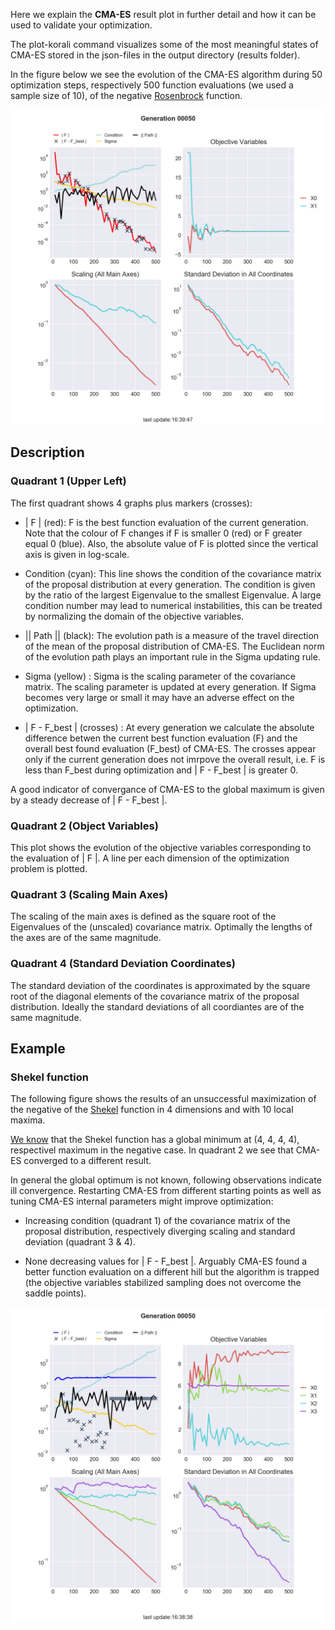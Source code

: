 
Here we explain the **CMA-ES** result plot in further detail and how it can be
used to validate your optimization.

The plot-korali command visualizes some of the most meaningful states of CMA-ES 
stored in the json-files in the output directory (results folder).

In the figure below we see the evolution of the CMA-ES algorithm during 50
optimization steps, respectively 500 function evaluations (we used a sample size
of 10), of the negative [Rosenbrock](https://en.wikipedia.org/wiki/Rosenbrock_function) function.

![figure](rosenbrock_optimization_result.png)

## Description

### Quadrant 1 (Upper Left)

The first quadrant shows 4 graphs plus markers (crosses):
    
* | F | (red): F is the best function evaluation of the current generation.
      Note that the colour of F changes if F is smaller 0 (red) or F greater 
	  equal 0 (blue). Also, the absolute value of F is plotted since the vertical 
      axis is given in log-scale.

* Condition (cyan): This line shows the condition of the covariance matrix 
	  of the proposal distribution at every generation. The condition is given 
	  by the ratio of the largest Eigenvalue to the smallest Eigenvalue. A 
	  large condition number may lead to numerical instabilities, this can be 
	  treated by normalizing the domain of the objective variables.

* || Path || (black):  The evolution path is a measure of the travel
      direction of the mean of the proposal distribution of CMA-ES. The
      Euclidean norm of the evolution path plays an important rule in the Sigma
      updating rule.

* Sigma (yellow) : Sigma is the scaling parameter of the covariance matrix.
      The scaling parameter is updated at every generation. If Sigma becomes 
	  very large or small it may have an adverse effect on the optimization.

* | F - F_best | (crosses) : At every generation we calculate the absolute
      difference betwen the current best function evaluation (F) and the overall
      best found evaluation (F_best) of CMA-ES. The crosses appear only if the 
      current generation does not imrpove the overall result, i.e. F is less 
      than F_best during optimization and | F - F_best | is greater 0.

A good indicator of convergance of CMA-ES to the global maximum is given by a steady decrease of | F - F_best |.


### Quadrant 2 (Object Variables)

This plot shows the evolution of the objective variables corresponding to the
evaluation of | F |. A line per each dimension of the optimization problem is
plotted.



### Quadrant 3 (Scaling Main Axes)

The scaling of the main axes is defined as the square root of the Eigenvalues of 
the (unscaled) covariance matrix.
Optimally the lengths of the axes are of the same magnitude.



### Quadrant 4 (Standard Deviation Coordinates)

The standard deviation of the coordinates is approximated by the square root of 
the diagonal elements of the covariance matrix of the proposal distribution. 
Ideally the standard deviations of all coordiantes are of the same magnitude.



## Example

### Shekel function

The following figure shows the results of an unsuccessful maximization of the
negative of the [Shekel](https://en.wikipedia.org/wiki/Shekel_function) function in 4
dimensions and with 10 local maxima.

[We know](http://www-optima.amp.i.kyoto-u.ac.jp/member/student/hedar/Hedar_files/TestGO_files/Page2354.htm)
that the Shekel function has a global minimum at (4, 4, 4, 4),
respectivel maximum in the negative case. 
In quadrant 2 we see that CMA-ES converged to a different result. 

In general the global optimum is not known, following observations indicate 
ill convergence. Restarting CMA-ES from different starting points as well as 
tuning CMA-ES internal parameters might improve optimization:

* Increasing condition (quadrant 1) of the covariance matrix of the proposal 
  distribution, respectively diverging scaling and standard deviation 
  (quadrant 3 & 4).

* None decreasing values for | F - F_best |. Arguably CMA-ES found a better
  function evaluation on a different hill but the algorithm is trapped (the
  objective variables stabilized sampling does not overcome the saddle points).

![figure](shekel_optimization_result.png)

